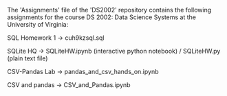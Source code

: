 The 'Assignments' file of the 'DS2002' repository contains the following assignments for the course DS 2002: Data Science Systems at the University of Virginia:
  
  SQL Homework 1 -> cuh9kzsql.sql
  
  SQLite HQ -> SQLiteHW.ipynb (interactive python notebook) / SQLiteHW.py (plain text file)

  CSV-Pandas Lab -> pandas_and_csv_hands_on.ipynb

  CSV and pandas -> CSV_and_Pandas.ipynb
